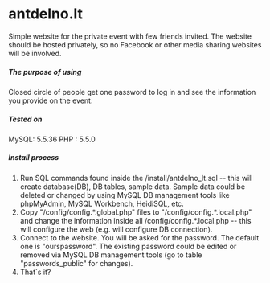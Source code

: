 antdelno.lt
===========

Simple website for the private event with few friends invited. The website should be hosted privately, so no Facebook or other media sharing websites will be involved. 

##### The purpose of using
Closed circle of people get one password to log in and see the information you provide on the event.

##### Tested on
MySQL: 5.5.36
PHP  : 5.5.0

##### Install process
1. Run SQL commands found inside the /install/antdelno_lt.sql -- this will create database(DB), DB tables, sample data. Sample data could be deleted or changed by using MySQL DB management tools like phpMyAdmin, MySQL Workbench, HeidiSQL, etc.
2. Copy "/config/config.\*.global.php" files to "/config/config.\*.local.php" and change the information inside all /config/config.\*.local.php -- this will configure the web (e.g. will configure DB connection).
3. Connect to the website. You will be asked for the password. The default one is "ourspassword". The existing password could be edited or removed via MySQL DB management tools (go to table "passwords_public" for changes).
4. That`s it?
